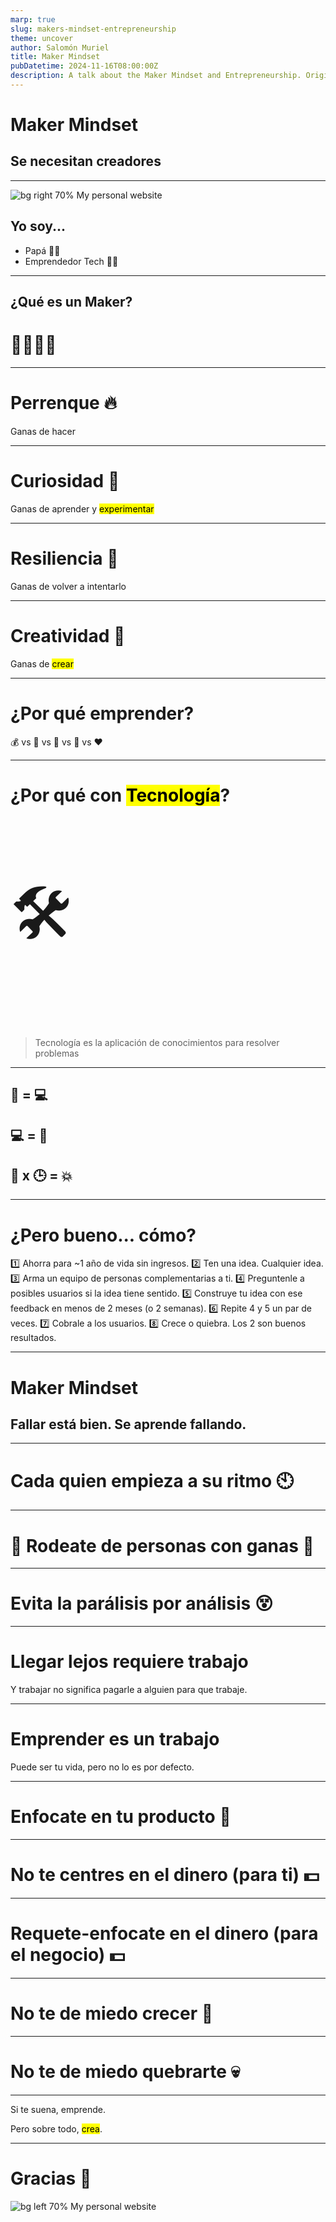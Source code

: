 ```yaml
---
marp: true
slug: makers-mindset-entrepreneurship
theme: uncover
author: Salomón Muriel
title: Maker Mindset
pubDatetime: 2024-11-16T08:00:00Z
description: A talk about the Maker Mindset and Entrepreneurship. Originally for U. Catolica, Bogotá.
---
```


<style>
  section {
      --color-background: rgb(0, 34, 79);
      --color-background-code: rgb(40, 44, 52);
      --color-background-paginate: rgba(12, 14, 79, 0.05);
      --color-foreground: rgb(232, 233, 235);
      --color-highlight: rgb(255, 111, 89);
      --color-highlight-hover: rgba(255, 111, 89, 0.8);
      --color-highlight-heading: rgb(255, 111, 89);
      --color-header: rgb(232, 233, 235);
      --color-header-shadow: transparent;
    }
</style>


# **Maker Mindset** <!--fit-->

## Se necesitan creadores

---

![bg right 70% My personal website](./qr-code.png)

## Yo soy...

- Papá 🐥🐥
- Emprendedor Tech 🧑‍💻 

---

## ¿Qué es un Maker?

# 👷‍♂️👷‍♀️

---

# Perrenque 🔥 <!--fit-->
Ganas de hacer

---

# Curiosidad 🧠 <!--fit-->
Ganas de aprender y <mark>experimentar</mark>

---

# Resiliencia 💪 <!--fit-->
Ganas de volver a intentarlo

---

# Creatividad 🤯 <!--fit-->
Ganas de <mark>crear</mark>

---

# ¿Por qué emprender?
💰 vs 🧠 vs 🤩 vs 🎨 vs ❤️


<!--
Comparar diferentes motivadores. Plata? Reto intelectual? Reconocimiento? Creatividad? Pasión?
-->


---

# ¿Por qué con <mark>Tecnología</mark>?

<p style="font-size: 100px"> 🛠️ </p>

<blockquote>Tecnología es la aplicación de conocimientos para resolver problemas</blockquote>

<!--
Hablar acerca de la definición de tecnología: aplicación de conocimientos para resolver problemas.

Herramientas que dan poder para hacer más con menos.

Alcance e influencia. Impacto.

Camino desde Excel a primer programador a equipo de programadores tercerizado a programar directamente a equipo de programadores propios. Escala e impacto. De 1 persona a millones, pasando de una persona a menos de 40.
-->

---

## 🧠 = 💻

## 💻 = 💪 

## 💪 x 🕒 = 💥


<!--
Conocimiento aplicado es tecnología.
Por lo tanto, el conocimiento es poder.
El poder, multiplicado por el tiempo, es impacto

La tecnología nos permite tener un impacto exponencial.

Cuento con una cantidad de tiempo invariable. Por lo tanto, puedo maximizar mi impacto aumentando mi poder, que se maximiza usando tecnología, que puedo usar efectivamente aumentando mi conocimiento.
-->

---

<style scoped>
  section {
    text-align: start;
  }
</style>

# ¿Pero bueno... cómo?

:one: Ahorra para ~1 año de vida sin ingresos.
:two: Ten una idea. Cualquier idea.
:three: Arma un equipo de personas complementarias a ti.
:four: Preguntenle a posibles usuarios si la idea tiene sentido.
:five: Construye tu idea con ese feedback en menos de 2 meses (o 2 semanas).
:six: Repite 4 y 5 un par de veces.
:seven: Cobrale a los usuarios.
:eight: Crece o quiebra. Los 2 son buenos resultados.

---

# **Maker Mindset** <!--fit-->

## Fallar está bien. Se aprende fallando.

<!--
Acá tambien hablar de que no es tiempo perdido. Carrera profesional sigue avanzando, mercado valora esta experiencia más que nunca. Paso de Finco a R5.
-->

---

# Cada quien empieza a su ritmo 🕙

---

# 🤝 Rodeate de personas con ganas 🤝

---

# Evita la parálisis por análisis 😵

---

# Llegar lejos requiere trabajo
Y trabajar no significa pagarle a alguien para que trabaje.

---

# Emprender es un trabajo
Puede ser tu vida, pero no lo es por defecto.

---

# Enfocate en tu producto 🤔

---

# No te centres en el dinero (para ti) 💵

---

# Requete-enfocate en el dinero (para el negocio) 💵

---

# No te de miedo crecer 🚀

---

# No te de miedo quebrarte 💀

---

Si te suena, emprende.

Pero sobre todo, <mark>crea</mark>.

---

# Gracias 🫶
![bg left 70% My personal website](qr-code.png)

